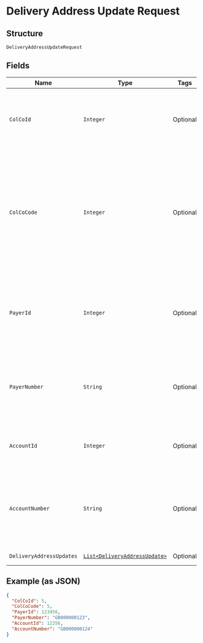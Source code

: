 
# Delivery Address Update Request

## Structure

`DeliveryAddressUpdateRequest`

## Fields

| Name | Type | Tags | Description | Getter | Setter |
|  --- | --- | --- | --- | --- | --- |
| `ColCoId` | `Integer` | Optional | Collecting Company Id of the selected payer.<br>Optional if ColCoCode is passed else Mandatory. | Integer getColCoId() | setColCoId(Integer colCoId) |
| `ColCoCode` | `Integer` | Optional | Collecting Company Code (Shell Code) of the selected payer.<br>Mandatory for serviced OUs such as Romania, Latvia, Lithuania, Estonia, Ukraine etc. It is optional for other countries if ColCoID is provided. | Integer getColCoCode() | setColCoCode(Integer colCoCode) |
| `PayerId` | `Integer` | Optional | Payer Id (i.e. Customer Id of the Payment Customer) of the selected payer.<br>Optional if PayerNumber is passed else Mandatory | Integer getPayerId() | setPayerId(Integer payerId) |
| `PayerNumber` | `String` | Optional | Payer Number (Ex: GB000000123) of the selected payer.<br>Optional if PayerId is passed else Mandatory | String getPayerNumber() | setPayerNumber(String payerNumber) |
| `AccountId` | `Integer` | Optional | Account ID of the customer.<br>Optional if AccountNumber is passed, else mandatory. | Integer getAccountId() | setAccountId(Integer accountId) |
| `AccountNumber` | `String` | Optional | Account Number of the customer.<br>Optional if AccountId is passed, else mandatory.<br>This input is a search criterion, if given. | String getAccountNumber() | setAccountNumber(String accountNumber) |
| `DeliveryAddressUpdates` | [`List<DeliveryAddressUpdate>`](../../doc/models/delivery-address-update.md) | Optional | - | List<DeliveryAddressUpdate> getDeliveryAddressUpdates() | setDeliveryAddressUpdates(List<DeliveryAddressUpdate> deliveryAddressUpdates) |

## Example (as JSON)

```json
{
  "ColCoId": 5,
  "ColCoCode": 5,
  "PayerId": 123456,
  "PayerNumber": "GB000000123",
  "AccountId": 12356,
  "AccountNumber": "GB000000124"
}
```

